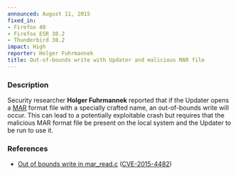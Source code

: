 ```yaml
---
announced: August 11, 2015
fixed_in:
- Firefox 40
- Firefox ESR 38.2
- Thunderbird 38.2
impact: High
reporter: Holger Fuhrmannek
title: Out-of-bounds write with Updater and malicious MAR file
---
```


<h3>Description</h3>

<p>Security researcher <strong>Holger Fuhrmannek</strong> reported that if the
Updater opens a <a href="https://wiki.mozilla.org/Software_Update:MAR">MAR</a>
format file with a specially crafted name, an out-of-bounds write will occur.
This can lead to a potentially exploitable crash but requires that the malicious
MAR format file be present on the local system and the Updater to be
run to use it. 
</p>

<h3>References</h3>

<ul>
  <li><a href="https://bugzilla.mozilla.org/show_bug.cgi?id=1184500">
       Out of bounds write in mar_read.c</a>
(<a href="http://cve.mitre.org/cgi-bin/cvename.cgi?name=CVE-2015-4482"
class="ex-ref">CVE-2015-4482</a>)</li>
</ul>



